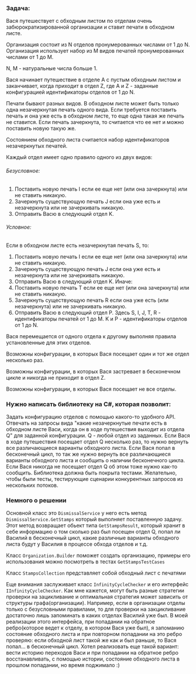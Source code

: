 
### Задача:

Вася путешествует с обходным листом по отделам очень забюрократизированной организации и ставит печати в обходном листе.

Организация состоит из N отделов пронумерованных числами от 1 до N.
Организация использует набор из M видов печатей пронумерованных числами от 1 до M.

N, M - натуральные числа больше 1.

Вася начинает путешествие в отделе A с пустым обходным листом и заканчивает, когда приходит в отдел Z, где A и Z - заданные конфигурацией идентификаторы отделов от 1 до N.

Печати бывают разных видов. В обходном листе может быть только одна незачеркнутая печать одного вида. Если требуется поставить печать и она уже есть в обходном листе, то еще одна такая же печать не ставится. Если печать зачеркнута, то считается что ее нет и можно поставить новую такую же.

Состоянием обходного листа считается набор идентификаторов незачеркнутых печатей.

Каждый отдел имеет одно правило одного из двух видов:

###### Безусловное:
1. Поставить новую печать I если ее еще нет (или она зачеркнута) или не ставить никакую.
2. Зачеркнуть существующую печать J если она уже есть и незачеркнута или не зачеркивать никакую.
3. Отправить Васю в следующий отдел K.

###### Условное:
Если в обходном листе есть незачеркнутая печать S, то:
1. Поставить новую печать I если ее еще нет (или она зачеркнута) или не ставить никакую.
2. Зачеркнуть существующую печать J если она уже есть и незачеркнута или не зачеркивать никакую.
3. Отправить Васю в следующий отдел K.
   Иначе:
1. Поставить новую печать T если ее еще нет (или она зачеркнута) или не ставить никакую.
2. Зачеркнуть существующую печать R если она уже есть (или незачеркнута) или не зачеркивать никакую.
3. Отправить Васю в следующий отдел P.
   Здесь S, I, J, T, R - идентификаторы печатей от 1 до M. K и P - идентификаторы отделов от 1 до N.

Вася перемещается от одного отдела к другому выполняя правила установленные для этих отделов.

Возможны конфигурации, в которых Вася посещает один и тот же отдел несколько раз.

Возможны конфигурации, в которых Вася застревает в бесконечном цикле и никогда не приходит в отдел Z.

Возможны конфигурации, в которых Вася посещает не все отделы.

### Нужно написать библиотеку на C#, которая позволит:

Задать конфигурацию отделов с помощью какого-то удобного API.
Отвечать на запросы вида "какие незачеркнутые печати есть в обходном листе Васи, когда он в ходе путешествия выходит из отдела Q" для заданной конфигурации. Q - любой отдел из заданных. Если Вася в ходе путешествия посещает отдел Q несколько раз, то нужно вернуть все различающиеся варианты обходного листа. Если Вася попал в бесконечный цикл, то так же нужно вернуть все различающиеся варианты обходного листа и сообщить о наличии бесконечного цикла. Если Вася никогда не посещает отдел Q об этом тоже нужно как-то сообщить.
Библиотека должна быть покрыта тестами. Желательно, чтобы были тесты, тестирующие сценарии конкурентных запросов из нескольких потоков.

### Немного о решении
Основной класс это `DismissalService` у него есть метод `DismissalService.GetStamps` который выполняет поставленную задачу. Этот метод возвращает обьект типа `GetStampsResult`, который хранит в себе информацию о том сколько раз был посещен отдел Q, попал ли Василий в бесконечный цикл, какие различные варианты обходного листа будут у Василия в процессе обхода отделов и т.д.

Класс `Organization.Builder`  поможет создать организацию, примеры его использования можно посмотреть в тестах `GetStampsTestCases`

Класс `StampsCollection` представляет собой обходный лист с печатями

Еще внимания заслуживает класс `InfinityCycleChecker` и его интерфейс `IInfinityCycleChecker`. Как мне кажется, могут быть разные стратегии проверки на зацикливание и оптимальная стратегия может зависить от структуры графа(организации). Например, если в организации отделы только с безусловными правилами, то для проверки на закцикливание достаточно лишь запоминать в каких отделах Василий уже был. 
В моей реализации этого интерфейса, при попадании на обратное ребро(которое ведет к отделу, в котором Вася уже был), я запоманию состояние обходного листа и при повторном попадании на это ребро проверяю: если обходной лист такой же как и был раньше, то Вася попал... в бесконечный цикл. Хотел реализовать еще такой вариант: вести историю переходов Васи и при попадании на обратное ребро восстанавливать, с помощью истории, состояние обходного листа в прошлом попадании, но время поджимало :)
